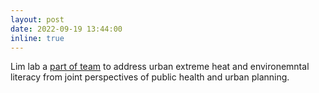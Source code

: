```yaml
---
layout: post
date: 2022-09-19 13:44:00
inline: true
---
```

Lim lab a [part of team](https://t.co/40ihA4AcRo) to address urban extreme heat and environemntal literacy from joint perspectives of public health and urban planning.